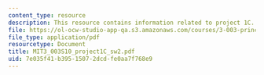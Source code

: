 ```yaml
---
content_type: resource
description: This resource contains information related to project 1C.
file: https://ol-ocw-studio-app-qa.s3.amazonaws.com/courses/3-003-principles-of-engineering-practice-spring-2010/7e035f41b39515072dcdfe0aa7f768e9_MIT3_003S10_project1C_sw2.pdf
file_type: application/pdf
resourcetype: Document
title: MIT3_003S10_project1C_sw2.pdf
uid: 7e035f41-b395-1507-2dcd-fe0aa7f768e9
---
```


